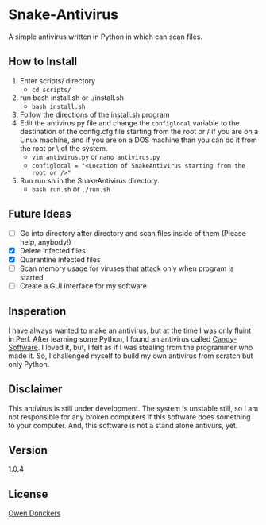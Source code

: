 Snake-Antivirus
==============
A simple antivirus written in Python in which can scan files.

How to Install
--------------
1. Enter scripts/ directory
   - `cd scripts/`
2. run bash install.sh or ./install.sh
   - `bash install.sh`
3. Follow the directions of the install.sh program
4. Edit the antivirus.py file and change the `configlocal` variable to the destination of the config.cfg file starting from the root or / if you are on a Linux machine, and if you are on a DOS machine than you can do it from the root or \ of the system.
   - `vim antivirus.py` or `nano antivirus.py`
   - `configlocal = "<Location of SnakeAntivirus starting from the root or />"`
5. Run run.sh in the SnakeAntivirus directory.
   - `bash run.sh` or `./run.sh`

Future Ideas
------------
- [ ] Go into directory after directory and scan files inside of them (Please help, anybody!)
- [X] Delete infected files
- [X] Quarantine infected files
- [ ] Scan memory usage for viruses that attack only when program is started
- [ ] Create a GUI interface for my software

Insperation
-----------
I have always wanted to make an antivirus, but at the time I was only fluint in Perl. After learning some Python, I found an antivirus called [Candy-Software]. I loved it, but, I felt as if I was stealing from the programmer who made it. So, I challenged myself to build my own antivirus from scratch but only Python.

Disclaimer
----------
This antivirus is still under development. The system is unstable still, so I am not responsible for any broken computers if this software does something to your computer. And, this software is not a stand alone antivurs, yet.

Version
-------
1.0.4

License
-------
[Owen Donckers]

[here]:https://github.com/odonckers/Snake-Antivirus/wiki
[Candy-Software]:https://github.com/iskernel/candy-antivirus
[Owen Donckers]:https://github.com/odonckers/Snake-Antivirus/blob/master/LICENSE.md
